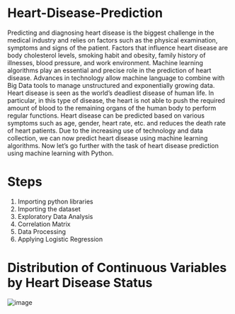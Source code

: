 # Heart-Disease-Prediction
Predicting and diagnosing heart disease is the biggest challenge in the medical industry and relies on factors such as the physical examination, symptoms and signs of the patient.
Factors that influence heart disease are body cholesterol levels, smoking habit and obesity, family history of illnesses, blood pressure, and work environment. Machine learning algorithms play an essential and precise role in the prediction of heart disease.
Advances in technology allow machine language to combine with Big Data tools to manage unstructured and exponentially growing data. Heart disease is seen as the world’s deadliest disease of human life. In particular, in this type of disease, the heart is not able to push the required amount of blood to the remaining organs of the human body to perform regular functions.
Heart disease can be predicted based on various symptoms such as age, gender, heart rate, etc. and reduces the death rate of heart patients.
Due to the increasing use of technology and data collection, we can now predict heart disease using machine learning algorithms. Now let’s go further with the task of heart disease prediction using machine learning with Python.
# Steps
1. Importing python libraries
2. Importing the dataset
3. Exploratory Data Analysis
4. Correlation Matrix
5. Data Processing
6. Applying Logistic Regression
# Distribution of Continuous Variables by Heart Disease Status
![image](https://github.com/user-attachments/assets/bb73aa02-73ec-432b-9f42-ae5527b022ef)
